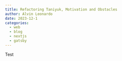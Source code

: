 ```yaml
---
title: Refactoring Taniyuk, Motivation and Obstacles
author: Alvin Leonardo
date: 2023-12-1
categories:
  - web
  - blog
  - nextjs
  - gatsby
---
```


Test
